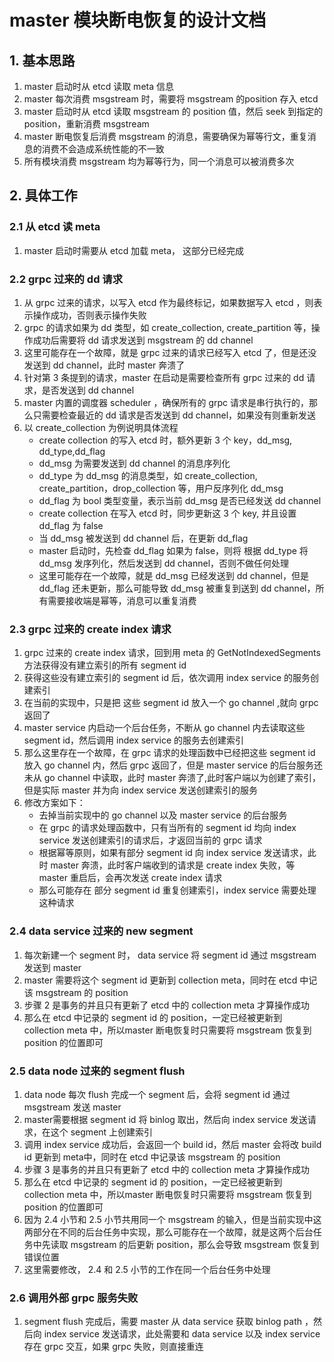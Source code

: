 # master 模块断电恢复的设计文档

## 1. 基本思路
1. master 启动时从 etcd 读取 meta 信息
2. master 每次消费 msgstream 时，需要将 msgstream 的position 存入 etcd
3. master 启动时从 etcd 读取 msgstream 的 position 值，然后 seek 到指定的 position，重新消费 msgstream
4. master 断电恢复后消费 msgstream 的消息，需要确保为幂等行文，重复消息的消费不会造成系统性能的不一致
5. 所有模块消费 msgstream 均为幂等行为，同一个消息可以被消费多次 

## 2. 具体工作

### 2.1 从 etcd 读 meta
1. master 启动时需要从 etcd 加载 meta， 这部分已经完成

### 2.2 grpc 过来的 dd 请求
1. 从 grpc 过来的请求，以写入 etcd 作为最终标记，如果数据写入 etcd ，则表示操作成功，否则表示操作失败
2. grpc 的请求如果为 dd 类型，如 create_collection, create_partition 等，操作成功后需要将 dd 请求发送到 msgstream  的 dd channel
3. 这里可能存在一个故障，就是 grpc 过来的请求已经写入 etcd 了，但是还没发送到 dd channel，此时 master 奔溃了
4. 针对第 3 条提到的请求，master 在启动是需要检查所有 grpc 过来的 dd 请求，是否发送到 dd channel
5. master 内置的调度器 scheduler ，确保所有的 grpc 请求是串行执行的，那么只需要检查最近的 dd 请求是否发送到 dd channel，如果没有则重新发送
6. 以 create_collection 为例说明具体流程
    - create collection 的写入 etcd 时，额外更新 3 个 key，dd_msg, dd_type,dd_flag
    - dd_msg 为需要发送到 dd channel 的消息序列化
    - dd_type 为 dd_msg 的消息类型，如 create_collection, create_partition，drop_collection 等，用户反序列化 dd_msg
    - dd_flag 为 bool 类型变量，表示当前 dd_msg 是否已经发送 dd channel
    - create collection 在写入 etcd 时，同步更新这 3 个 key, 并且设置 dd_flag 为 false
    - 当 dd_msg 被发送到 dd channel 后，在更新 dd_flag
    - master 启动时，先检查 dd_flag 如果为 false，则将 根据 dd_type 将 dd_msg 发序列化，然后发送到 dd channel，否则不做任何处理
    - 这里可能存在一个故障，就是 dd_msg 已经发送到 dd channel，但是 dd_flag 还未更新，那么可能导致 dd_msg 被重复到送到 dd channel，所有需要接收端是幂等，消息可以重复消费 

### 2.3 grpc 过来的 create index 请求
1. grpc 过来的 create index 请求，回到用 meta 的 GetNotIndexedSegments 方法获得没有建立索引的所有 segment id
2. 获得这些没有建立索引的 segment id 后，依次调用 index service 的服务创建索引
3. 在当前的实现中，只是把 这些 segment id 放入一个  go channel ,就向 grpc 返回了
4. master service 内启动一个后台任务，不断从 go channel 内去读取这些 segment id，然后调用 index service 的服务去创建索引
5. 那么这里存在一个故障，在 grpc 请求的处理函数中已经把这些 segment id 放入 go channel 内，然后 grpc 返回了，但是 master service 的后台服务还未从 go channel 中读取，此时 master 奔溃了,此时客户端以为创建了索引，但是实际 master 并为向 index service 发送创建索引的服务
6. 修改方案如下：
    - 去掉当前实现中的 go channel 以及 master service 的后台服务
    - 在 grpc 的请求处理函数中，只有当所有的 segment id 均向 index service 发送创建索引的请求后，才返回当前的 grpc 请求
    - 根据幂等原则，如果有部分 segment id 向 index service 发送请求，此时 master 奔溃，此时客户端收到的请求是 create index 失败，等 master 重启后，会再次发送 create index 请求
    - 那么可能存在 部分 segment id 重复创建索引，index service 需要处理这种请求  


### 2.4 data service 过来的 new segment
1. 每次新建一个 segment 时， data service 将 segment id 通过 msgstream 发送到 master
2. master 需要将这个 segment id 更新到 collection meta，同时在 etcd 中记该 msgstream 的 position
3. 步骤 2 是事务的并且只有更新了 etcd 中的 collection meta 才算操作成功
4. 那么在 etcd 中记录的 segment id 的 position，一定已经被更新到 collection meta 中，所以master 断电恢复时只需要将 msgstream 恢复到 position 的位置即可


### 2.5 data node 过来的 segment flush
1. data node 每次 flush 完成一个 segment 后，会将 segment id 通过 msgstream 发送 master
2. master需要根据 segment id 将 binlog 取出，然后向 index service 发送请求，在这个 segment 上创建索引
3. 调用 index service 成功后，会返回一个 build id，然后 master 会将改 build id 更新到 meta中，同时在 etcd 中记录该 msgstream 的 position
4. 步骤 3 是事务的并且只有更新了 etcd 中的 collection meta 才算操作成功
5. 那么在 etcd 中记录的 segment id 的 position，一定已经被更新到 collection meta 中，所以master 断电恢复时只需要将 msgstream 恢复到 position 的位置即可
6. 因为 2.4 小节和 2.5 小节共用同一个 msgstream 的输入，但是当前实现中这两部分在不同的后台任务中实现，那么可能存在一个故障，就是这两个后台任务中先读取 msgstream 的后更新 position，那么会导致 msgstream 恢复到错误位置
7. 这里需要修改， 2.4 和 2.5 小节的工作在同一个后台任务中处理 

### 2.6 调用外部 grpc 服务失败
1. segment flush 完成后，需要 master 从 data service 获取 binlog path ，然后向 index service 发送请求，此处需要和 data service 以及 index service 存在 grpc 交互，如果 grpc 失败，则直接重连
